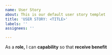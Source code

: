 ```yaml
---
name: User Story
about: This is our default user story templet
title: 'USER STORY: <TITLE>'
labels: ''
assignees: ''

---
```


As a **role,** I can **capability** so that **receive benefit**
